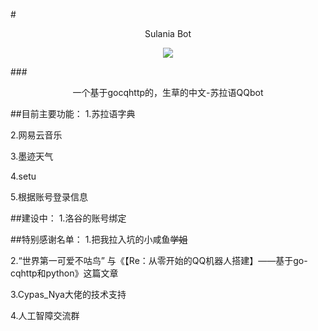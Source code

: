 #<center>Sulania Bot</center>

<center>

![](https://cdn.luogu.com.cn/upload/image_hosting/ly04sacv.png)

</center>

###<center>一个基于gocqhttp的，生草的中文-苏拉语QQbot</center>

##目前主要功能：
1.苏拉语字典

2.网易云音乐

3.墨迹天气

4.setu

5.根据账号登录信息

##建设中：
1.洛谷的账号绑定

##特别感谢名单：
1.把我拉入坑的小咸鱼~~学姐~~

2.“世界第一可爱不咕鸟” 与《【Re：从零开始的QQ机器人搭建】——基于go-cqhttp和python》这篇文章

3.Cypas_Nya大佬的技术支持

4.人工智障交流群
